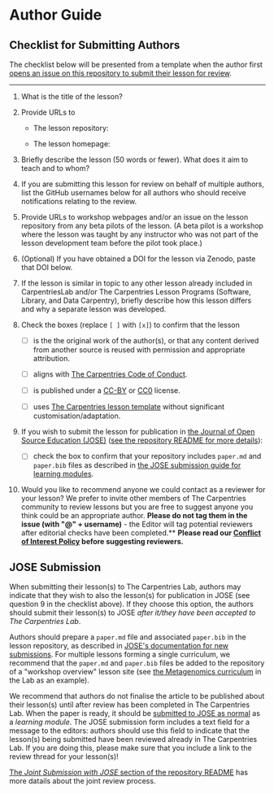 # Author Guide

## Checklist for Submitting Authors
The checklist below will be presented from a template
when the author first
[opens an issue on this repository to submit their lesson for review][new-submission].

---

1. What is the title of the lesson?


2. Provide URLs to
    - The lesson repository:

    - The lesson homepage:


3. Briefly describe the lesson (50 words or fewer).
   What does it aim to teach and to whom?


4. If you are submitting this lesson for review on behalf
   of multiple authors, list the GitHub usernames below for
   all authors who should receive notifications relating to the review.


5. Provide URLs to workshop webpages and/or an issue
   on the lesson repository from any beta pilots of the lesson.
   (A beta pilot is a workshop where the lesson was taught
   by any instructor who was not part of the lesson development team
   before the pilot took place.)


6. (Optional) If you have obtained a DOI for the lesson via Zenodo,
   paste that DOI below.


7. If the lesson is similar in topic to any other lesson
    already included in CarpentriesLab and/or
    The Carpentries Lesson Programs (Software, Library, and Data Carpentry),
    briefly describe how this lesson differs and
    why a separate lesson was developed.


8. Check the boxes (replace `[ ]` with `[x]`) to confirm that the lesson

    - [ ] is the the original work of the author(s),
      or that any content derived from another source is reused with permission and appropriate attribution.
    - [ ] aligns with [The Carpentries Code of Conduct][1].
    - [ ] is published under a [CC-BY][2] or [CC0][3] license.
    - [ ] uses [The Carpentries lesson template][4] without significant customisation/adaptation.


9. If you wish to submit the lesson for publication in
   [the Journal of Open Source Education (JOSE)][5]
   ([see the repository README for more details][6]):

    - [ ] check the box to confirm that your repository includes
         `paper.md` and `paper.bib` files as described in
         [the JOSE submission guide for learning  modules][7].


 10. Would you like to recommend anyone we could contact as a reviewer for your lesson?
     We prefer to invite other members of The Carpentries community to review lessons but
     you are free to suggest anyone you think could be an appropriate author.
     **Please do not tag them in the issue (with "@" + username)** -
     the Editor will tag potential reviewers after editorial checks have been completed.**
     **Please read our [Conflict of Interest Policy][8] before suggesting reviewers.**

[1]: https://docs.carpentries.org/topic_folders/policies/code-of-conduct.html
[2]: https://creativecommons.org/licenses/by/4.0/
[3]: https://creativecommons.org/publicdomain/zero/1.0/
[4]: https://github.com/carpentries/styles/
[5]: https://jose.theoj.org/
[6]: https://github.com/carpentries-lab/reviews#joint-review-with-jose
[7]: https://openjournals.readthedocs.io/en/jose/submitting.html#how-to-prepare-a-learning-module-submission
[8]: https://github.com/carpentries-lab/reviews/blob/main/docs/coi_policy.md

## JOSE Submission

When submitting their lesson(s) to The Carpentries Lab, 
authors may indicate that they wish to also the lesson(s) for publication in JOSE
(see question 9 in the checklist above).
If they choose this option, the authors should submit their lesson(s) to JOSE
_after it/they have been accepted to The Carpentries Lab_.

Authors should prepare a `paper.md` file and associated `paper.bib` in the lesson repository,
as described in [JOSE's documentation for new submissions][jose-submission-guide].
For multiple lessons forming a single curriculum,
we recommend that the `paper.md` and `paper.bib` files be added to the repository of a
"workshop overview" lesson site 
(see [the Metagenomics curriculum][metagenomics-overview] in the Lab as an example).

We recommend that authors do not finalise the article to be published about their lesson(s) 
until after review has been completed in The Carpentries Lab.
When the paper is ready, it should be [submitted to JOSE as normal][jose-submission]
as a _learning module_.
The JOSE submission form includes a text field for a message to the editors:
authors should use this field to indicate that the lesson(s) being submitted have been
reviewed already in The Carpentries Lab.
If you are doing this, please make sure that you include a link to the review thread for your lesson(s)!

[The _Joint Submission with JOSE_ section of the repository README][6]
has more datails about the joint review process.


[jose-submission]: https://jose.theoj.org/papers/new
[jose-submission-guide]: https://openjournals.readthedocs.io/en/jose/submitting.html
[metagenomics-overview]: https://carpentries-lab.github.io/metagenomics-workshop/
[new-submission]: https://github.com/carpentrieslab/reviews/issues/new?assignees=&labels=&template=submission.md
